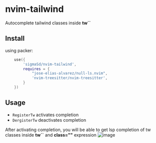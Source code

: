 # nvim-tailwind
Autocomplete tailwind classes inside **tw``**

## Install

using packer:
```lua
    use({
        'sigmaSd/nvim-tailwind',
        requires = {
            "jose-elias-alvarez/null-ls.nvim",
            'nvim-treesitter/nvim-treesitter',
        }
    })
```

## Usage

- `RegisterTw` activates completion
- `DergisterTw` deactivates completion

After activating completion, you will be able to get lsp completion of tw classes inside **tw``** and **class=""** expression
![image](https://user-images.githubusercontent.com/22427111/187043201-fa7b2127-0572-4f4b-a4fb-16b297fb1902.png)

